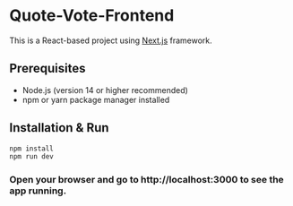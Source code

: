 # Quote-Vote-Frontend

This is a React-based project using [Next.js](https://nextjs.org/) framework.

## Prerequisites
- Node.js (version 14 or higher recommended)
- npm or yarn package manager installed

## Installation & Run

```bash
npm install
npm run dev
```
### Open your browser and go to http://localhost:3000 to see the app running.
